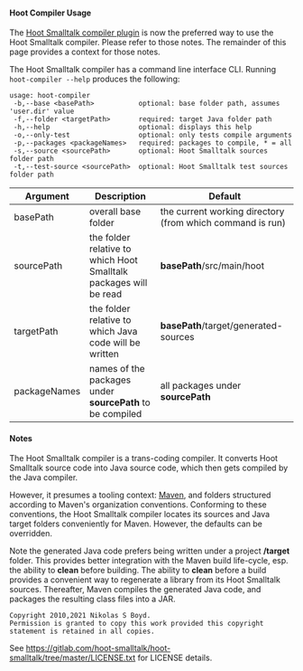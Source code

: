 #### Hoot Compiler Usage ####

The [Hoot Smalltalk compiler plugin](../hoot-maven-plugin#hoot-maven-plugin) is now the preferred way to use
the Hoot Smalltalk compiler.
Please refer to those notes. The remainder of this page provides a context for those notes.

The Hoot Smalltalk compiler has a command line interface CLI.
Running `hoot-compiler --help` produces the following:

```
usage: hoot-compiler
 -b,--base <basePath>           optional: base folder path, assumes 'user.dir' value
 -f,--folder <targetPath>       required: target Java folder path
 -h,--help                      optional: displays this help
 -o,--only-test                 optional: only tests compile arguments
 -p,--packages <packageNames>   required: packages to compile, * = all
 -s,--source <sourcePath>       optional: Hoot Smalltalk sources folder path
 -t,--test-source <sourcePath>  optional: Hoot Smalltalk test sources folder path
```

| **Argument** | **Description** | **Default** |
| ------------ | --------------- | ----------- |
| basePath     | overall base folder | the current working directory (from which command is run) |
| sourcePath   | the folder relative to which Hoot Smalltalk packages will be read   | **basePath**/src/main/hoot |
| targetPath   | the folder relative to which Java code will be written    | **basePath**/target/generated-sources |
| packageNames | names of the packages under **sourcePath** to be compiled | all packages under **sourcePath** |

#### Notes

The Hoot Smalltalk compiler is a trans-coding compiler.
It converts Hoot Smalltalk source code into Java source code, which then gets compiled by the Java compiler.

However, it presumes a tooling context: [Maven][maven], and folders structured according to Maven's organization conventions.
Conforming to these conventions, the Hoot Smalltalk compiler locates its sources and Java target folders conveniently for Maven.
However, the defaults can be overridden.

Note the generated Java code prefers being written under a project **/target** folder.
This provides better integration with the Maven build life-cycle, esp. the ability to **clean** before building.
The ability to **clean** before a build provides a convenient way to regenerate a library from its Hoot Smalltalk sources.
Thereafter, Maven compiles the generated Java code, and packages the resulting class files into a JAR.


```
Copyright 2010,2021 Nikolas S Boyd.
Permission is granted to copy this work provided this copyright statement is retained in all copies.
```
See https://gitlab.com/hoot-smalltalk/hoot-smalltalk/tree/master/LICENSE.txt for LICENSE details.


[maven]: https://maven.apache.org/

